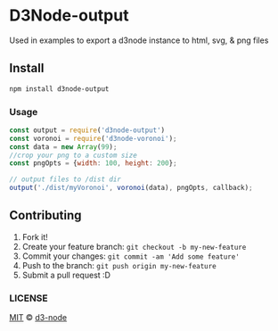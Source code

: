 # D3Node-output

Used in examples to export a d3node instance to html, svg, & png files

## Install

```bash
npm install d3node-output
```

### Usage
```js
const output = require('d3node-output')
const voronoi = require('d3node-voronoi');
const data = new Array(99);
//crop your png to a custom size
const pngOpts = {width: 100, height: 200};

// output files to /dist dir
output('./dist/myVoronoi', voronoi(data), pngOpts, callback);
```

## Contributing

1. Fork it!
2. Create your feature branch: `git checkout -b my-new-feature`
3. Commit your changes: `git commit -am 'Add some feature'`
4. Push to the branch: `git push origin my-new-feature`
5. Submit a pull request :D


### LICENSE

[MIT](LICENSE) &copy; [d3-node](https://github.com/d3-node)
